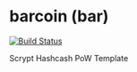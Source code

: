 barcoin (bar)
===========

[![Build Status](https://travis-ci.org/RazorLove/barcoin.png?branch=master)](https://travis-ci.org/RazorLove/barcoin)


Scrypt Hashcash PoW Template